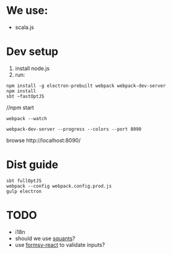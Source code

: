 # We use:
+ scala.js

# Dev setup
1. install node.js
2. run:
```
npm install -g electron-prebuilt webpack webpack-dev-server
npm install
sbt ~fastOptJS
```

//npm start

```
webpack --watch
```

```
webpack-dev-server --progress --colors --port 8090
```

browse http://localhost:8090/

# Dist guide
```
sbt fullOptJS
webpack --config webpack.config.prod.js
gulp electron
```

# TODO
+ i18n
+ should we use [squants](http://www.squants.com/)?
+ use [formsy-react](https://github.com/christianalfoni/formsy-react) to validate inputs?
